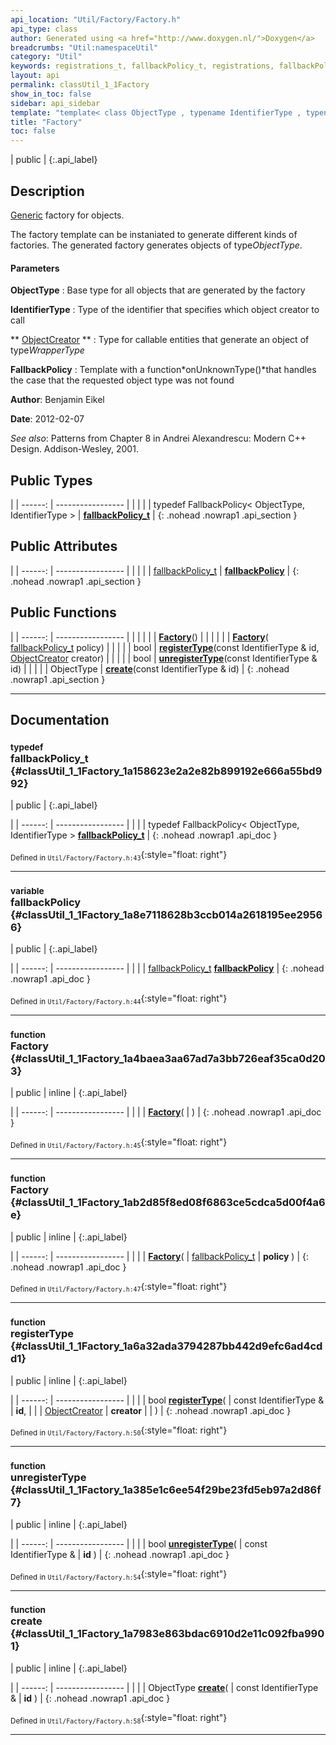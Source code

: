 ```yaml
---
api_location: "Util/Factory/Factory.h"
api_type: class
author: Generated using <a href="http://www.doxygen.nl/">Doxygen</a>
breadcrumbs: "Util:namespaceUtil"
category: "Util"
keywords: registrations_t, fallbackPolicy_t, registrations, fallbackPolicy, Factory, Factory, registerType, unregisterType, create
layout: api
permalink: classUtil_1_1Factory
show_in_toc: false
sidebar: api_sidebar
template: "template< class ObjectType , typename IdentifierType , typename [ObjectCreator](classUtil_1_1ObjectCreator)  , template< class, typename > class FallbackPolicy > "
title: "Factory"
toc: false
---
```


| public |
{:.api_label}

## Description

[Generic](classUtil_1_1Generic) factory for objects.

The factory template can be instaniated to generate different kinds of factories. The generated factory generates objects of type*ObjectType*.


#### Parameters
**ObjectType**
:  Base type for all objects that are generated by the factory



**IdentifierType**
:  Type of the identifier that specifies which object creator to call



** [ObjectCreator](classUtil_1_1ObjectCreator) **
:  Type for callable entities that generate an object of type*WrapperType*



**FallbackPolicy**
:  Template with a function*onUnknownType()*that handles the case that the requested object type was not found





**Author**: Benjamin Eikel



**Date**: 2012-02-07



*See also*: Patterns from Chapter 8 in Andrei Alexandrescu: Modern C++ Design. Addison-Wesley, 2001.





## Public Types

|
| ------: | ----------------- |
|  | |
| typedef FallbackPolicy< ObjectType, IdentifierType > | **[fallbackPolicy_t](#classUtil_1_1Factory_1a158623e2a2e82b899192e666a55bd992)**  |
{: .nohead .nowrap1 .api_section }


## Public Attributes

|
| ------: | ----------------- |
|  | |
| [fallbackPolicy_t](classUtil_1_1Factory#classUtil_1_1Factory_1a158623e2a2e82b899192e666a55bd992) | **[fallbackPolicy](#classUtil_1_1Factory_1a8e7118628b3ccb014a2618195ee29566)**  |
{: .nohead .nowrap1 .api_section }


## Public Functions

|
| ------: | ----------------- |
|  | |
|  | **[Factory](#classUtil_1_1Factory_1a4baea3aa67ad7a3bb726eaf35ca0d203)**() |
|  | |
|  | **[Factory](#classUtil_1_1Factory_1ab2d85f8ed08f6863ce5cdca5d00f4a6e)**( [fallbackPolicy_t](classUtil_1_1Factory#classUtil_1_1Factory_1a158623e2a2e82b899192e666a55bd992)  policy) |
|  | |
| bool | **[registerType](#classUtil_1_1Factory_1a6a32ada3794287bb442d9efc6ad4cdd1)**(const IdentifierType & id,  [ObjectCreator](classUtil_1_1ObjectCreator)  creator) |
|  | |
| bool | **[unregisterType](#classUtil_1_1Factory_1a385e1c6ee54f29be23fd5eb97a2d86f7)**(const IdentifierType & id) |
|  | |
| ObjectType | **[create](#classUtil_1_1Factory_1a7983e863bdac6910d2e11c092fba9901)**(const IdentifierType & id) |
{: .nohead .nowrap1 .api_section }


-------------------------------------------------------------------

## Documentation

### <small>typedef</small><br/> fallbackPolicy_t {#classUtil_1_1Factory_1a158623e2a2e82b899192e666a55bd992}

| public |
{:.api_label}

|
| ------: | ----------------- |
|  |
| typedef FallbackPolicy< ObjectType, IdentifierType > **[fallbackPolicy_t](#classUtil_1_1Factory_1a158623e2a2e82b899192e666a55bd992)**  |
{: .nohead .nowrap1 .api_doc }





<sub>Defined in `Util/Factory/Factory.h:43`</sub>{:style="float: right"}

-------------------------------------------------------------------

### <small>variable</small><br/> fallbackPolicy {#classUtil_1_1Factory_1a8e7118628b3ccb014a2618195ee29566}

| public |
{:.api_label}

|
| ------: | ----------------- |
|  |
| [fallbackPolicy_t](classUtil_1_1Factory#classUtil_1_1Factory_1a158623e2a2e82b899192e666a55bd992) **[fallbackPolicy](#classUtil_1_1Factory_1a8e7118628b3ccb014a2618195ee29566)**  |
{: .nohead .nowrap1 .api_doc }





<sub>Defined in `Util/Factory/Factory.h:44`</sub>{:style="float: right"}

-------------------------------------------------------------------

### <small>function</small><br/> Factory {#classUtil_1_1Factory_1a4baea3aa67ad7a3bb726eaf35ca0d203}

| public | inline |
{:.api_label}

|
| ------: | ----------------- |
|  |
|  **[Factory](#classUtil_1_1Factory_1a4baea3aa67ad7a3bb726eaf35ca0d203)**( |  ) |
{: .nohead .nowrap1 .api_doc }





<sub>Defined in `Util/Factory/Factory.h:45`</sub>{:style="float: right"}

-------------------------------------------------------------------

### <small>function</small><br/> Factory {#classUtil_1_1Factory_1ab2d85f8ed08f6863ce5cdca5d00f4a6e}

| public | inline |
{:.api_label}

|
| ------: | ----------------- |
|  |
|  **[Factory](#classUtil_1_1Factory_1ab2d85f8ed08f6863ce5cdca5d00f4a6e)**( |  [fallbackPolicy_t](classUtil_1_1Factory#classUtil_1_1Factory_1a158623e2a2e82b899192e666a55bd992)  | **policy** ) |
{: .nohead .nowrap1 .api_doc }





<sub>Defined in `Util/Factory/Factory.h:47`</sub>{:style="float: right"}

-------------------------------------------------------------------

### <small>function</small><br/> registerType {#classUtil_1_1Factory_1a6a32ada3794287bb442d9efc6ad4cdd1}

| public | inline |
{:.api_label}

|
| ------: | ----------------- |
|  |
| bool **[registerType](#classUtil_1_1Factory_1a6a32ada3794287bb442d9efc6ad4cdd1)**( | const IdentifierType & | **id**, |
| |  [ObjectCreator](classUtil_1_1ObjectCreator)  | **creator** |
|   ) |
{: .nohead .nowrap1 .api_doc }





<sub>Defined in `Util/Factory/Factory.h:50`</sub>{:style="float: right"}

-------------------------------------------------------------------

### <small>function</small><br/> unregisterType {#classUtil_1_1Factory_1a385e1c6ee54f29be23fd5eb97a2d86f7}

| public | inline |
{:.api_label}

|
| ------: | ----------------- |
|  |
| bool **[unregisterType](#classUtil_1_1Factory_1a385e1c6ee54f29be23fd5eb97a2d86f7)**( | const IdentifierType & | **id** ) |
{: .nohead .nowrap1 .api_doc }





<sub>Defined in `Util/Factory/Factory.h:54`</sub>{:style="float: right"}

-------------------------------------------------------------------

### <small>function</small><br/> create {#classUtil_1_1Factory_1a7983e863bdac6910d2e11c092fba9901}

| public | inline |
{:.api_label}

|
| ------: | ----------------- |
|  |
| ObjectType **[create](#classUtil_1_1Factory_1a7983e863bdac6910d2e11c092fba9901)**( | const IdentifierType & | **id** ) |
{: .nohead .nowrap1 .api_doc }





<sub>Defined in `Util/Factory/Factory.h:58`</sub>{:style="float: right"}

-------------------------------------------------------------------

